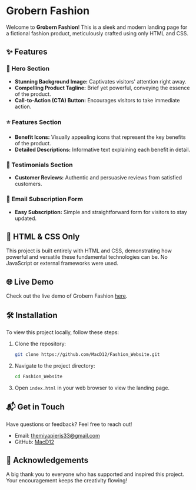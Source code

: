 # Grobern Fashion

Welcome to **Grobern Fashion**! This is a sleek and modern landing page for a fictional fashion product, meticulously crafted using only HTML and CSS.

## ✨ Features

### 🚀 Hero Section
- **Stunning Background Image:** Captivates visitors' attention right away.
- **Compelling Product Tagline:** Brief yet powerful, conveying the essence of the product.
- **Call-to-Action (CTA) Button:** Encourages visitors to take immediate action.

### ⭐ Features Section
- **Benefit Icons:** Visually appealing icons that represent the key benefits of the product.
- **Detailed Descriptions:** Informative text explaining each benefit in detail.

### 💬 Testimonials Section
- **Customer Reviews:** Authentic and persuasive reviews from satisfied customers.

### 📧 Email Subscription Form
- **Easy Subscription:** Simple and straightforward form for visitors to stay updated.

## 📄 HTML & CSS Only

This project is built entirely with HTML and CSS, demonstrating how powerful and versatile these fundamental technologies can be. No JavaScript or external frameworks were used.

## 🌐 Live Demo

Check out the live demo of Grobern Fashion [here](#).

## 🛠️ Installation

To view this project locally, follow these steps:

1. Clone the repository:
    ```bash
    git clone https://github.com/MacD12/Fashion_Website.git
    ```
2. Navigate to the project directory:
    ```bash
    cd Fashion_Website
    ```
3. Open `index.html` in your web browser to view the landing page.

## 📬 Get in Touch

Have questions or feedback? Feel free to reach out!

- Email: [themiyapieris33@gmail.com](mailto:themiyapieris33@gmail.com)
- GitHub: [MacD12](https://github.com/MacD12)

## 🌟 Acknowledgements

A big thank you to everyone who has supported and inspired this project. Your encouragement keeps the creativity flowing!
